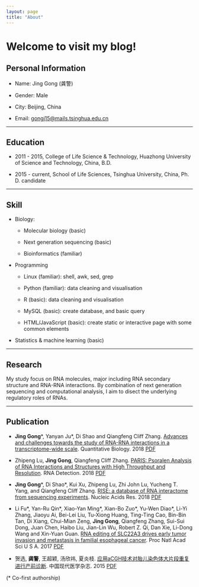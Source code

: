 ```yaml
---
layout: page
title: "About"
---
```



Welcome to visit my blog!
=========================

Personal Information
------
* Name: Jing Gong (龚警)  

* Gender: Male
  
* City: Beijing, China  

* Email: [gongj15@mails.tsinghua.edu.cn](mailto:gongj15@mails.tsinghua.edu.cn) 

---------------


Education
---------
* 2011 - 2015,   College of Life Science & Technology, Huazhong University of Science and Technology, China, B.D.

* 2015 - current,    School of Life Sciences, Tsinghua University, China, Ph. D. candidate


---------------


Skill
---------
* Biology:

  - Molecular biology (basic)
  
  - Next generation sequencing (basic)

  - Bioinformatics (familiar)
  

* Programming

  - Linux (familiar): shell, awk, sed, grep  

  - Python (familiar): data cleaning and visualisation

  - R (basic): data cleaning and visualisation
  
  - MySQL (basic): create database, and basic query
  
  - HTML/JavaScript (basic): create static or interactive page with some common elements


* Statistics & machine learning (basic)

  

---------------

Research 
-------
My study focus on RNA molecules, major including RNA secondary structure and RNA-RNA interactions. By combination of next generation sequencing and computational analysis, I aim to disect the underlying regulatory roles of RNAs.


---------------


Publication
-----------

* **Jing Gong**\*, Yanyan Ju\*, Di Shao and Qiangfeng Cliff Zhang. [Advances and challenges towards the study of RNA-RNA interactions in a transcriptome-wide scale](https://link.springer.com/article/10.1007/s40484-018-0146-5). Quantitative Biology. 2018 [PDF](https://github.com/Tsinghua-gongjing/blog_codes/blob/master/files/publications/Advances%20and%20challenges%20towards%20the%20study%20ofRNA-RNA%20interactions%20in%20a%20transcriptome-wide%20scale.pdf)

* Zhipeng Lu, **Jing Gong**, Qiangfeng Cliff Zhang. [PARIS: Psoralen Analysis of RNA Interactions and Structures with High Throughput and Resolution](https://link.springer.com/protocol/10.1007/978-1-4939-7213-5_4). RNA Detection. 2018  [PDF](https://github.com/Tsinghua-gongjing/blog_codes/blob/master/files/publications/PARIS-%20Psoralen%20Analysis%20of%20RNA%20Interactions%20and%20Structures%20with%20High%20Throughput%20and%20Resolution.pdf)

* **Jing Gong**\*, Di Shao\*, Kui Xu, Zhipeng Lu, Zhi John Lu, Yucheng T. Yang, and Qiangfeng Cliff Zhang. [RISE: a database of RNA interactome from sequencing experiments](https://www.ncbi.nlm.nih.gov/pubmed/29040625). Nucleic Acids Res. 2018 [PDF](https://github.com/Tsinghua-gongjing/blog_codes/blob/master/files/publications/RISE-%20a%20database%20of%20RNA%20interactome%20from%20sequencing%20experiments.pdf)

* Li Fu\*, Yan-Ru Qin\*, Xiao-Yan Ming\*, Xian-Bo Zuo\*, Yu-Wen Diao\*, Li-Yi Zhang, Jiaoyu Ai, Bei-Lei Liu, Tu-Xiong Huang, Ting-Ting Cao, Bin-Bin Tan, Di Xiang, Chui-Mian Zeng, **Jing Gong**, Qiangfeng Zhang, Sui-Sui Dong, Juan Chen, Haibo Liu, Jian-Lin Wu, Robert Z. Qi, Dan Xie, Li-Dong Wang and Xin-Yuan Guan. [RNA editing of SLC22A3 drives early tumor invasion and metastasis in familial esophageal cancer](https://www.ncbi.nlm.nih.gov/pubmed/28533408). Proc Natl Acad Sci U S A. 2017 [PDF](https://github.com/Tsinghua-gongjing/blog_codes/blob/master/files/publications/RNA%20editing%20of%20SLC22A3%20drives%20early%20tumor%20invasion%20and%20metastasis%20in%20familial%20esophageal%20cancer.pdf)

* 贺选, **龚警**, 王超颖, 汤欣祎, 夏炎枝. [应用aCGH技术对胎儿染色体大片段重复进行产前诊断](http://www.cnki.com.cn/Article/CJFDTOTAL-ZXDY201508008.htm). 中国现代医学杂志. 2015 [PDF](https://github.com/Tsinghua-gongjing/blog_codes/blob/master/files/publications/%E5%BA%94%E7%94%A8aCGH%20%20%E6%8A%80%E6%9C%AF%E5%AF%B9%E8%83%8E%E5%84%BF%E6%9F%93%E8%89%B2%E4%BD%93%E5%A4%A7%E7%89%87%E6%AE%B5%E9%87%8D%E5%A4%8D%E8%BF%9B%E8%A1%8C%E4%BA%A7%E5%89%8D%E8%AF%8A%E6%96%AD.pdf)

(* Co-first authorship)
